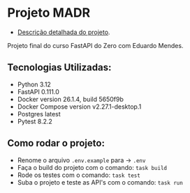# Projeto MADR

- [Descrição detalhada do projeto](https://fastapidozero.dunossauro.com/14/).

Projeto final do curso FastAPI do Zero com Eduardo Mendes.

## Tecnologias Utilizadas:

- Python 3.12
- FastAPI 0.111.0
- Docker version 26.1.4, build 5650f9b
- Docker Compose version v2.27.1-desktop.1
- Postgres latest
- Pytest 8.2.2

## Como rodar o projeto:

- Renome o arquivo `.env.example` para -> `.env`
- Faça o build do projeto com o comando: `task build`
- Rode os testes com o comando: `task test`
- Suba o projeto e teste as API's com o comando: `task run`
